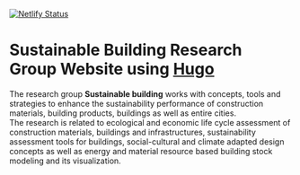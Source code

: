 [![Netlify Status](https://api.netlify.com/api/v1/badges/1862fcac-06ca-4df3-a311-0ead34a6bbb4/deploy-status)](https://app.netlify.com/sites/sustainable-building/deploys)
# Sustainable Building  Research Group Website using [Hugo](https://github.com/gohugoio/hugo)

The research group **Sustainable building** works with concepts, tools and strategies to 
enhance the sustainability performance of construction materials, building products, 
buildings as well as entire cities.  
The research is related to ecological and economic
life cycle assessment of construction materials, buildings and infrastructures, 
sustainability assessment tools for buildings, social-cultural and climate adapted 
design concepts as well as energy and material resource based building stock modeling 
and its visualization. 
